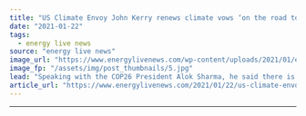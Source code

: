 ```yaml
---
title: "US Climate Envoy John Kerry renews climate vows ‘on the road to Glasgow’"
date: "2021-01-22"
tags: 
  - energy live news
source: "energy live news"
image_url: "https://www.energylivenews.com/wp-content/uploads/2021/01/esrs7ukxiamqxwl_720x412.jpg"
image_fp: "/assets/img/post_thumbnails/5.jpg"
lead: "Speaking with the COP26 President Alok Sharma, he said there is no time to waste on tackling climate change"
article_url: "https://www.energylivenews.com/2021/01/22/us-climate-envoy-john-kerry-renews-climate-vows-on-the-road-to-glasgow/"
---
```


---
